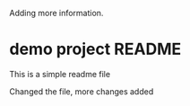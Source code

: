Adding more information.
# demo project README

This is a simple readme file

Changed the file, more changes added